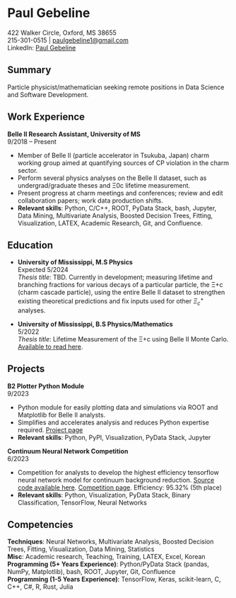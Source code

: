# Paul Gebeline
422 Walker Circle, Oxford, MS 38655  
215-301-0515 | paulgebeline1@gmail.com  
LinkedIn: [Paul Gebeline](https://www.linkedin.com/in/paul-gebeline-87b90820b/)

## Summary
Particle physicist/mathematician seeking remote positions in Data Science and Software Development.

## Work Experience
**Belle II Research Assistant, University of MS**  
9/2018 – Present
- Member of Belle II (particle accelerator in Tsukuba, Japan) charm working group aimed at quantifying sources of CP violation in the charm sector.
- Perform several physics analyses on the Belle II dataset, such as undergrad/graduate theses and Ξ0c lifetime measurement.
- Present progress at charm meetings and conferences; review and edit collaboration papers; work data production shifts.
- **Relevant skills**: Python, C/C++, ROOT, PyData Stack, bash, Jupyter, Data Mining, Multivariate Analysis, Boosted Decision Trees, Fitting, Visualization, LATEX, Academic Research, Git, and Confluence.

## Education
- **University of Mississippi, M.S Physics**  
  Expected 5/2024  
  *Thesis title*: TBD. Currently in development; measuring lifetime and branching fractions for various decays of a particular particle, the Ξ+c (charm cascade particle), using the entire Belle II dataset to strengthen existing theoretical predictions and fix inputs used for other $\Xi_c^+$ analyses.

- **University of Mississippi, B.S Physics/Mathematics**  
  5/2022  
  *Thesis title*: Lifetime Measurement of the Ξ+c using Belle II Monte Carlo. [Available to read here](https://egrove.olemiss.edu/hon_thesis/2621/).

## Projects
**B2 Plotter Python Module**  
9/2023
- Python module for easily plotting data and simulations via ROOT and Matplotlib for Belle II analysts.
- Simplifies and accelerates analysis and reduces Python expertise required. [Project page](https://pypi.org/project/b2-plotter/)
- **Relevant skills**: Python, PyPI, Visualization, PyData Stack, Jupyter

**Continuum Neural Network Competition**  
6/2023
- Competition for analysts to develop the highest efficiency tensorflow neural network model for continuum background reduction. [Source code available here](https://github.com/psgebeline/continuum_neural_network). [Competition page](https://www.kaggle.com/competitions/cshandson/). Efficiency: 95.32% (5th place)
- **Relevant skills**: Python, Visualization, PyData Stack, Binary Classification, TensorFlow, Neural Networks

## Competencies
**Techniques**: Neural Networks, Multivariate Analysis, Boosted Decision Trees, Fitting, Visualization, Data Mining, Statistics  
**Misc**: Academic research, Teaching, Training, LATEX, Excel, Korean  
**Programming (5+ Years Experience)**: Python/PyData Stack (pandas, NumPy, Matplotlib), bash, ROOT, Jupyter, Git, Confluence  
**Programming (1-5 Years Experience)**: TensorFlow, Keras, scikit-learn, C, C++, C#, R, Rust, Julia

